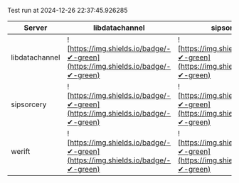 Test run at 2024-12-26 22:37:45.926285

| Server       | libdatachannel | sipsorcery | werift |
|--------|--------|--------|--------|
| libdatachannel | ![https://img.shields.io/badge/-✔-green](https://img.shields.io/badge/-✔-green) | ![https://img.shields.io/badge/-✔-green](https://img.shields.io/badge/-✔-green) | ![https://img.shields.io/badge/-✔-green](https://img.shields.io/badge/-✔-green) |
| sipsorcery   | ![https://img.shields.io/badge/-✔-green](https://img.shields.io/badge/-✔-green) | ![https://img.shields.io/badge/-✔-green](https://img.shields.io/badge/-✔-green) | ![https://img.shields.io/badge/-✔-green](https://img.shields.io/badge/-✔-green) |
| werift       | ![https://img.shields.io/badge/-✔-green](https://img.shields.io/badge/-✔-green) | ![https://img.shields.io/badge/-✔-green](https://img.shields.io/badge/-✔-green) | ![https://img.shields.io/badge/-✔-green](https://img.shields.io/badge/-✔-green) |

